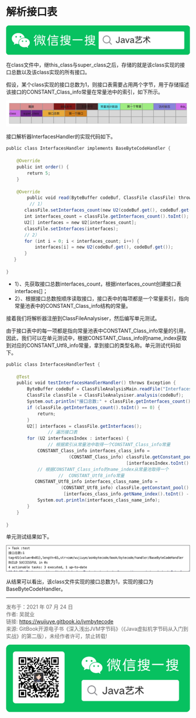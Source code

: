 # 解析接口表

![Java艺术](../qrcode/javaskill_qrcode_01.png)

在class文件中，继this_class与super_class之后，存储的就是该class实现的接口总数以及该class实现的所有接口。

假设，某个class实现的接口总数为1，则接口表需要占用两个字节，用于存储描述该接口的CONSTANT_Class_info常量在常量池中的索引，如下所示。

![image-20210724200813090](images/chapter02_07_01.png)

接口解析器InterfacesHandler的实现代码如下。

```java
public class InterfacesHandler implements BaseByteCodeHandler {  
  
    @Override  
    public int order() {  
        return 5;  
    }  
  
    @Override  
		public void read(ByteBuffer codeBuf, ClassFile classFile) throws Exception {  
  		 // 1）
       classFile.setInterfaces_count(new U2(codeBuf.get(), codeBuf.get()));
       int interfaces_count = classFile.getInterfaces_count().toInt();  
       U2[] interfaces = new U2[interfaces_count];  
       classFile.setInterfaces(interfaces);  
       // 2）
       for (int i = 0; i < interfaces_count; i++) {  
           interfaces[i] = new U2(codeBuf.get(), codeBuf.get());  
       }  
   }  
  
} 
```

* 1）、先获取接口总数interfaces_count，根据interfaces_count创建接口表interfaces[]；
* 2）、根据接口总数按顺序读取接口，接口表中的每项都是一个常量索引，指向常量池表中的CONSTANT_Class_info结构的常量。

接着我们将解析器注册到ClassFileAnalysiser，然后编写单元测试。

由于接口表中的每一项都是指向常量池表中CONSTANT_Class_info常量的引用，因此，我们可以在单元测试中，根据CONSTANT_Class_info的name_index获取到对应的CONSTANT_Utf8_info常量，拿到接口的类型名称。单元测试代码如下。

```java
public class InterfacesHandlerTest {  
  
    @Test  
    public void testInterfacesHandlerHandler() throws Exception {  
        ByteBuffer codeBuf = ClassFileAnalysisMain.readFile("InterfacesHandler.class");  
        ClassFile classFile = ClassFileAnalysiser.analysis(codeBuf);  
        System.out.println("接口总数:" + classFile.getInterfaces_count().toInt());  
        if (classFile.getInterfaces_count().toInt() == 0) {  
            return;  
        }  
        U2[] interfaces = classFile.getInterfaces();  
				// 遍历接口表
        for (U2 interfacesIndex : interfaces) {  
     	 		// 根据索引从常量池中取得一个CONSTANT_Class_info常量
            CONSTANT_Class_info interfaces_class_info = 
                        (CONSTANT_Class_info) classFile.getConstant_pool()
                                              [interfacesIndex.toInt() - 1]; 
       		// 根据CONSTANT_Class_info的name_index从常量池取得一个
					//  CONSTANT_Utf8_info常量   
           CONSTANT_Utf8_info interfaces_class_name_info = 
                     (CONSTANT_Utf8_info) classFile.getConstant_pool()
                      [interfaces_class_info.getName_index().toInt() - 1];   
            System.out.println(interfaces_class_name_info);  
        }  
    }  
  
}  
```

单元测试结果如下。

![image-20210724201301578](images/chapter02_07_02.png)

从结果可以看出，该class文件实现的接口总数为1，实现的接口为BaseByteCodeHandler。

---

<font color= #666666>发布于：2021 年 07 月 24 日</font><br><font color= #666666>作者: 吴就业</font><br><font color= #666666>链接: https://wujiuye.gitbook.io/jvmbytecode</font><br><font color= #666666>来源: GitBook开源电子书《深入浅出JVM字节码》（《Java虚拟机字节码从入门到实战》的第二版），未经作者许可，禁止转载!</font><br>

![Java艺术](../qrcode/javaskill_qrcode_02.png)

